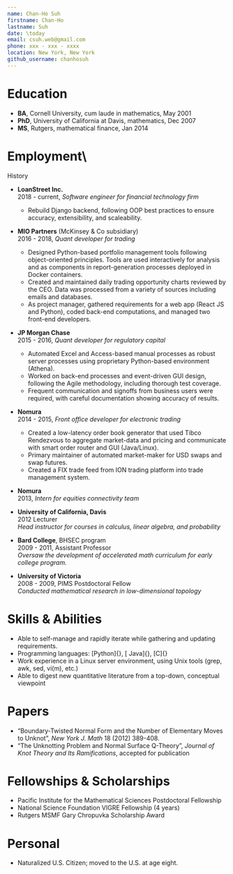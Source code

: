 ```yaml
---
name: Chan-Ho Suh
firstname: Chan-Ho
lastname: Suh
date: \today
email: csuh.web@gmail.com
phone: xxx - xxx - xxxx
location: New York, New York
github_username: chanhosuh
---
```


# Education

- **BA**, Cornell University, cum laude in mathematics, May 2001
- **PhD**, University of California at Davis, mathematics, Dec 2007
- **MS**, Rutgers, mathematical finance, Jan 2014

# Employment\
History
- **LoanStreet Inc.**\
2018 - current, *Software engineer for financial technology firm*
    - Rebuild Django backend, following OOP best practices to ensure
      accuracy, extensibility, and scaleability.
- **MIO Partners** (McKinsey & Co subsidiary)\
  2016 - 2018, *Quant developer for trading*
    - Designed Python-based portfolio management tools following
      object-oriented principles. Tools are used interactively for
      analysis and as components in report-generation processes
      deployed in Docker containers.
    - Created and maintained daily trading opportunity charts reviewed
      by the CEO. Data was processed from a variety of sources
      including emails and databases.
    - As project manager, gathered requirements for a web app
      (React JS and Python), coded back-end computations, and managed
      two front-end developers.

- **JP Morgan Chase**\
  2015 - 2016, *Quant developer for regulatory capital*
    - Automated Excel and Access-based manual processes as robust
      server processes using proprietary Python-based environment
      (Athena).
    - Worked on back-end processes and event-driven GUI design,
      following the Agile methodology, including thorough test
      coverage.
    - Frequent communication and signoffs from business users were
      required, with careful documentation showing accuracy of
      results.

- **Nomura**\
  2014 - 2015, *Front office developer for electronic trading*
    - Created a low-latency order book generator that used Tibco
      Rendezvous to aggregate market-data and pricing and
      communicate with smart order router and GUI (Java/Linux).
    - Primary maintainer of automated market-maker for USD swaps
      and swap futures.
    - Created a FIX trade feed from ION trading platform into trade
      management system.

- **Nomura**\
  2013, *Intern for equities connectivity team*

- **University of California, Davis**\
  2012 Lecturer\
  *Head instructor for courses in calculus, linear algebra, and
  probability*

- **Bard College**, BHSEC program\
  2009 - 2011, Assistant Professor\
  *Oversaw the development of accelerated math curriculum for
  early college program.*

- **University of Victoria**\
  2008 - 2009, PIMS Postdoctoral Fellow\
  *Conducted mathematical research in low-dimensional topology*


# Skills & Abilities

- Able to self-manage and rapidly iterate while gathering and updating requirements.
- Programming languages: [Python]{}, [ Java]{}, [C]{}
- Work experience in a Linux server environment, using Unix tools (grep, awk, sed, vi(m), etc.)
- Able to digest new quantitative literature from a top-down, conceptual viewpoint

# Papers

- “Boundary-Twisted Normal Form and the Number of Elementary Moves to Unknot”, *New York J. Math* 18 (2012) 389-408.
- “The Unknotting Problem and Normal Surface Q-Theory”, *Journal of Knot Theory and Its Ramifications*, accepted for publication

# Fellowships & Scholarships

- Pacific Institute for the Mathematical Sciences Postdoctoral Fellowship
- National Science Foundation VIGRE Fellowship (4 years)
- Rutgers MSMF Gary Chropuvka Scholarship Award

# Personal

- Naturalized U.S. Citizen; moved to the U.S. at age eight.
